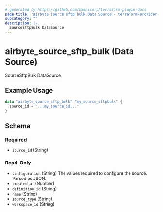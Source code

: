 ```yaml
---
# generated by https://github.com/hashicorp/terraform-plugin-docs
page_title: "airbyte_source_sftp_bulk Data Source - terraform-provider-airbyte"
subcategory: ""
description: |-
  SourceSftpBulk DataSource
---
```


# airbyte_source_sftp_bulk (Data Source)

SourceSftpBulk DataSource

## Example Usage

```terraform
data "airbyte_source_sftp_bulk" "my_source_sftpbulk" {
  source_id = "...my_source_id..."
}
```

<!-- schema generated by tfplugindocs -->
## Schema

### Required

- `source_id` (String)

### Read-Only

- `configuration` (String) The values required to configure the source. Parsed as JSON.
- `created_at` (Number)
- `definition_id` (String)
- `name` (String)
- `source_type` (String)
- `workspace_id` (String)
